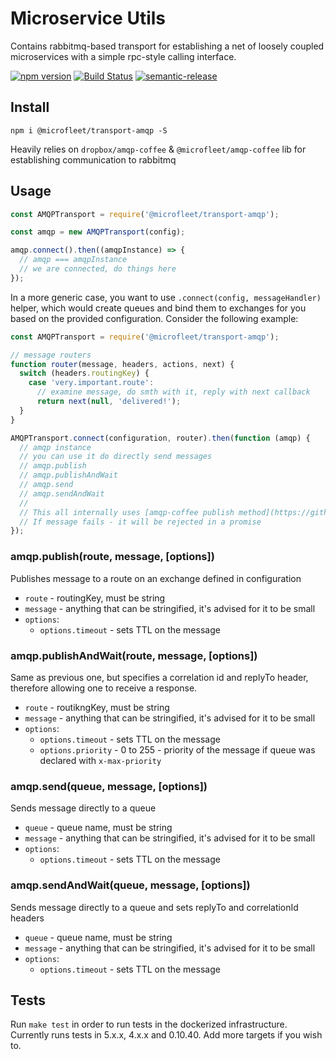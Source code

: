 # Microservice Utils

Contains rabbitmq-based transport for establishing a net of loosely coupled microservices with a simple rpc-style
calling interface.

[![npm version](https://badge.fury.io/js/%40microfleet%2Fcore.svg)](https://badge.fury.io/js/%40microfleet%2Fcore)
[![Build Status](https://semaphoreci.com/api/v1/makeomatic/transport-amqp/branches/master/shields_badge.svg)](https://semaphoreci.com/makeomatic/transport-amqp)
[![semantic-release](https://img.shields.io/badge/%20%20%F0%9F%93%A6%F0%9F%9A%80-semantic--release-e10079.svg?style=flat-square)](https://github.com/semantic-release/semantic-release)

## Install

`npm i @microfleet/transport-amqp -S`

Heavily relies on `dropbox/amqp-coffee` & `@microfleet/amqp-coffee` lib for establishing communication to rabbitmq

## Usage

```js
const AMQPTransport = require('@microfleet/transport-amqp');

const amqp = new AMQPTransport(config);

amqp.connect().then((amqpInstance) => {
  // amqp === amqpInstance
  // we are connected, do things here
});
```

In a more generic case, you want to use `.connect(config, messageHandler)` helper, which would create queues and bind them to exchanges for you
based on the provided configuration.
Consider the following example:

```js
const AMQPTransport = require('@microfleet/transport-amqp');

// message routers
function router(message, headers, actions, next) {
  switch (headers.routingKey) {
    case 'very.important.route':
      // examine message, do smth with it, reply with next callback
      return next(null, 'delivered!');
  }
}

AMQPTransport.connect(configuration, router).then(function (amqp) {
  // amqp instance
  // you can use it do directly send messages
  // amqp.publish
  // amqp.publishAndWait
  // amqp.send
  // amqp.sendAndWait
  //
  // This all internally uses [amqp-coffee publish method](https://github.com/dropbox/amqp-coffee#connectionpublishexchange-routingkey-data-publishoptions-callback)
  // If message fails - it will be rejected in a promise
});
```

### amqp.publish(route, message, [options])

Publishes message to a route on an exchange defined in configuration

* `route` - routingKey, must be string
* `message` - anything that can be stringified, it's advised for it to be small
* `options`:
  * `options.timeout` - sets TTL on the message

### amqp.publishAndWait(route, message, [options])

Same as previous one, but specifies a correlation id and replyTo header, therefore allowing one
to receive a response.

* `route` - routikngKey, must be string
* `message` - anything that can be stringified, it's advised for it to be small
* `options`:
  * `options.timeout` - sets TTL on the message
  * `options.priority` - 0 to 255 - priority of the message if queue was declared with `x-max-priority`

### amqp.send(queue, message, [options])

Sends message directly to a queue

* `queue` - queue name, must be string
* `message` - anything that can be stringified, it's advised for it to be small
* `options`:
  * `options.timeout` - sets TTL on the message

### amqp.sendAndWait(queue, message, [options])

Sends message directly to a queue and sets replyTo and correlationId headers

* `queue` - queue name, must be string
* `message` - anything that can be stringified, it's advised for it to be small
* `options`:
  * `options.timeout` - sets TTL on the message

## Tests

Run `make test` in order to run tests in the dockerized infrastructure. Currently runs tests in 5.x.x, 4.x.x and 0.10.40.
Add more targets if you wish to.
